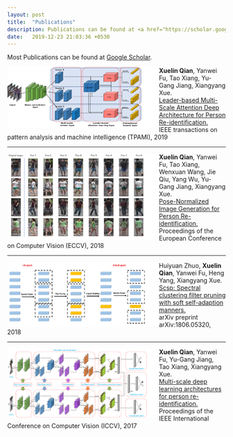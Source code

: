 ```yaml
---
layout: post
title:  "Publications"
description: Publications can be found at <a href="https://scholar.google.com/citations?user=71WXkL4AAAAJ&hl=en" target="_blank">Google Scholar</a>.
date:   2019-12-23 21:03:36 +0530
---
```

Most Publications can be found at <a href="https://scholar.google.com/citations?user=71WXkL4AAAAJ&hl=en" target="_blank">Google Scholar</a>.

<div>
<img src="/img/publication/PAMI19_Framework.png" alt="." style="vertical-align:middle;
" width="350" height="140" align="left">
<span>
<b>Xuelin Qian</b>, Yanwei Fu, Tao Xiang, Yu-Gang Jiang, Xiangyang Xue. 
<br>
<a href="https://ieeexplore.ieee.org/abstract/document/8762210/" 
target="_blank"> Leader-based Multi-Scale Attention Deep Architecture for Person Re-identification. </a>
<br>
IEEE transactions on pattern analysis and machine intelligence (TPAMI), 2019
</span>
</div>

------

<div>
<img src="/img/publication/eccv18_generated_images.png" alt="." width="350" height="200" align="left">
<span>

<b>Xuelin Qian</b>, Yanwei Fu, Tao Xiang, Wenxuan Wang, Jie Qiu, Yang Wu, Yu-Gang Jiang, Xiangyang Xue. 
<br>
<a href="http://openaccess.thecvf.com/content_ECCV_2018/html/Xuelin_Qian_Pose-Normalized_Image_Generation_ECCV_2018_paper.html" 
target="_blank"> Pose-Normalized Image Generation for Person Re-identification. </a>
<br>
Proceedings of the European Conference on Computer Vision (ECCV), 2018
</span>
</div>

------

<div>
<img src="/img/publication/arxiv18_scsp.png" alt="." width="350" height="150" align="left">
<span>

Huiyuan Zhuo, <b>Xuelin Qian</b>, Yanwei Fu, Heng Yang, Xiangyang Xue. 
<br>
<a href="https://arxiv.org/abs/1806.05320" 
target="_blank"> Scsp: Spectral clustering filter pruning with soft self-adaption manners. </a>
<br>
arXiv preprint arXiv:1806.05320, 2018
</span>
</div>

------

<div>
<img src="/img/publication/iccv17_framework.png" alt="." style="vertical-align:middle;" width="350" height="160" align="left">
<span>
<b>Xuelin Qian</b>, Yanwei Fu, Yu-Gang Jiang, Tao Xiang, Xiangyang Xue. 
<br>
<a href="http://openaccess.thecvf.com/content_iccv_2017/html/Qian_Multi-Scale_Deep_Learning_ICCV_2017_paper.html" 
target="_blank"> Multi-scale deep learning architectures for person re-identification. </a>
<br>
Proceedings of the IEEE International Conference on Computer Vision (ICCV), 2017
</span>
</div>
